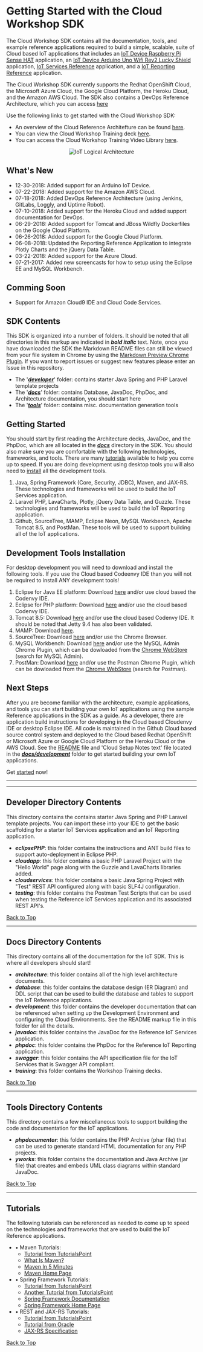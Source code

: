 
**Getting Started with the Cloud Workshop SDK**
==================
The Cloud Workshop SDK contains all the documentation, tools, and example reference applications required to build a simple, scalable, suite of Cloud based IoT applications that includes an [IoT Device Raspberry Pi Sense HAT](https://github.com/markreha/cloudpi/blob/master/README.md) application, an [IoT Device Arduino Uno Wifi Rev2 Lucky Shield](https://github.com/markreha/cloudard/blob/master/README.md) application, [IoT Services Reference](https://github.com/markreha/cloudservices/blob/master/README.md) application, and a [IoT Reporting Reference](https://github.com/markreha/cloudapp/blob/master/README.md) application. 

The Cloud Workshop SDK currently supports the Redhat OpenShift  Cloud, the Microsoft Azure Cloud, the Google Cloud Platform, the Heroku Cloud, and the Amazon AWS Cloud. The SDK also contains a DevOps Reference Architecture, which you can access [here](https://github.com/markreha/cloudworkshop/blob/master/sdk/docs/devops/README.md)

Use the following links to get started with the Cloud Workshop SDK:
* An overview of the Cloud Reference Architefture can be found [here](https://github.com/markreha/cloudworkshop/blob/master/sdk/docs/architecture/Cloud%20Workshop%20Architecture.pdf).
* You can view the Cloud Workshop Training deck [here](https://github.com/markreha/cloudworkshop/blob/master/sdk/docs/training/Cloud%20Workshop%20Training.pdf).
* You can access the Cloud Workshop Training Video Library [here](https://github.com/markreha/cloudworkshop/blob/master/sdk/docs/training/screencasts/README.md).


<p align="center">
	<img src="sdk/docs/architecture/images/cloud.png" alt="IoT Logical Architecture"/>
</p>

What's New
--------
- 12-30-2018: Added support for an Arduino IoT Device.
- 07-22-2018: Added support for the Amazon AWS Cloud.
- 07-18-2018: Added DevOps Reference Architecture (using Jenkins, GitLabs, Loggly, and Uptime Robot).
- 07-10-2018: Added support for the Heroku Cloud and added support documentation for DevOps.
- 06-29-2018: Added support for Tomcat and JBoss Wildfly Dockerfiles on the Google Cloud Platform.
- 06-26-2018: Added support for the Google Cloud Platform.
- 06-08-2018: Updated the Reporting Reference Application to integrate Plotly Charts and the jQuery Data Table.
- 03-22-2018: Added support for the Azure Cloud.
- 07-21-2017: Added new screencasts for how to setup using the Eclipse EE and MySQL Workbench.

Comming Soon
--------
- Support for Amazon Cloud9 IDE and Cloud Code Services.

SDK Contents
--------
This SDK is organized into a number of folders. It should be noted that all directories in this markup are indicated in ***bold italic*** text. Note, once you have downloaded the SDK the Markdown README files can still be viewed from your file system in Chrome by using the [Markdown Preview Chrome Plugin](https://chrome.google.com/webstore/detail/markdown-preview/jmchmkecamhbiokiopfpnfgbidieafmd). If you want to report issues or suggest new features please enter an Issue in this repository.
 - The '[***developer***](#developer-directory-contents)' folder: contains starter Java Spring and PHP Laravel template projects 
 - The '[***docs***](#docs-directory-contents)' folder: contains Database, JavaDoc, PhpDoc, and Architecture documentation, you should start here 
 - The '[***tools***](#tools-directory-contents)' folder: contains misc. documentation generation tools

Getting Started
--------
You should start by first reading the Architecture decks, JavaDoc, and the PhpDoc, which are all located in the [***docs***](sdk/docs/development/README.md) directory in the SDK. You should also make sure you are comfortable with the following technologies, frameworks, and tools. There are many [tutorials](#tutorials) available to help you come up to speed. If you are doing development using desktop tools you will also need to [install](#development-tools-installation) all the development tools.
1)  Java, Spring Framework (Core, Security, JDBC), Maven, and JAX-RS. These technologies and frameworks will be used to build the IoT Services application.
2) Laravel PHP, LavaCharts, Plotly, jQuery Data Table, and Guzzle. These technologies and frameworks will be used to build the IoT Reporting application.
3) Github, SourceTree, MAMP, Eclipse Neon, MySQL Workbench, Apache Tomcat 8.5, and PostMan. These tools will be used to support building all of the IoT applications.

Development Tools Installation
--------
For desktop development you will need to download and install the following tools. If you use the Cloud based Codeenvy IDE than you will not be required to install ANY development tools!
1. Eclipse for Java EE platform: Download [here](http://www.eclipse.org/downloads/eclipse-packages/) and/or use cloud based the Codenvy IDE.
2. Eclipse for PHP platform: Download [here](http://www.eclipse.org/downloads/eclipse-packages/) and/or use the cloud based Codenvy IDE.
3. Tomcat 8.5: Download [here](http://tomcat.apache.org/download-80.cgi) and/or use the cloud based Codenvy IDE. It should be noted that Jetty 9.4 has also been validated.
4. MAMP: Download [here](https://www.mamp.info/en/downloads/).
5. SourceTree: Download [here](https://www.sourcetreeapp.com) and/or use the Chrome Browser.
6. MySQL Workbench: Download [here](https://dev.mysql.com/downloads/workbench/) and/or use the MySQL Admin Chrome Plugin, which can be dowloaded from the [Chrome WebStore](https://chrome.google.com/webstore/) (search for MySQL Admin).
7. PostMan: Download [here](www.getpostman.org) and/or use the Postman Chrome Plugin, which can be dowloaded from the [Chrome WebStore](https://chrome.google.com/webstore/) (search for Postman).

Next Steps
--------
After you are become familiar with the architecture, example applications, and tools you can start building your own IoT applications using the sample Reference applications in the SDK as a guide. As a developer, there are application build instructions for developing in the Cloud based Cloudenvy IDE or desktop Eclipse IDE. All code is maintained in the Github Cloud based source control system and deployed to the Cloud based Redhat OpenShift or Microsoft Azure or Google Cloud Platform or the Heroku Cloud or the AWS Cloud. See the [README](sdk/docs/development/README.md) file and 'Cloud Setup Notes text' file located in the [***docs/development***](sdk/docs/development/README.md) folder to get started building your own IoT applications.

Get [started](sdk/docs/development/README.md) now!

----------

----------

Developer Directory Contents
----------
This directory contains the contains starter Java Spring and PHP Laravel template projects. You can import these into your IDE to get the basic scaffolding for a starter IoT Services application and an IoT Reporting application.

 - ***eclipsePHP***: this folder contains the instructions and ANT build files to support auto-deployment in Eclipse PHP.
 - ***cloudapp***: this folder contains a basic PHP Laravel Project with the "Hello World" page along with the Guzzle and LavaCharts libraries added.
 - ***cloudservices***: this folder contains a basic Java Spring Project with "Test" REST API configured along with basic SLF4J configuration.
 - ***testing***: this folder contains the Postman Test Scripts that can be used when testing the Reference IoT Services application and its associated REST API's.

[Back to Top](#getting-started-with-the-cloud-workshop-sdk)

----------

Docs Directory Contents
----------
This directory contains all of the documentation for the IoT SDK. This is where all developers should start!

 - ***architecture***: this folder contains all of the high level architecture documents.
 - ***database***: this folder contains the database design (ER Diagram) and DDL script that can be used to build the database and tables to support the IoT Reference applications.
 - ***development***: this folder contains the developer documentation that can be referenced when setting up the Development Environment and configuring the Cloud Environments. See the README markup file in this folder for all the details.
 - ***javadoc***: this folder contains the JavaDoc for the Reference IoT Services application.
 - ***phpdoc***: this folder contains the PhpDoc for the Reference IoT Reporting application.
 - ***swagger***: this folder contains the API specification file for the IoT Services that is Swagger API compliant.
 - ***training***: this folder contains the Workshop Training decks.

[Back to Top](#getting-started-with-the-cloud-workshop-sdk)

----------

Tools Directory Contents
----------
This directory contains a few miscellaneous tools to support building the code and documentation for the IoT applications.

 - ***phpdocumentor***: this folder contains the PHP Archive (phar file) that can be used to generate standard HTML documentation for any PHP projects.
 - ***yworks***: this folder contains the documentation and Java Archive (jar file) that creates and embeds UML class diagrams within standard JavaDoc.

[Back to Top](#getting-started-with-the-cloud-workshop-sdk)

----------

Tutorials
----------
The following tutorials can be referenced as needed to come up to speed on the technologies and frameworks that are used to build the IoT Reference applications.

 - • Maven Tutorials:
	 - [Tutorial from TutorialsPoint](https://www.tutorialspoint.com/maven/index.htm) 
	 - [What Is Maven?](https://maven.apache.org/what-is-maven.html)
	 - [Maven In 5 Minutes](https://maven.apache.org/guides/getting-started/maven-in-five-minutes.html)
	 - [Maven Home Page](https://maven.apache.org)
 - • Spring Framework Tutorials:
	- [Tutorial from TutorialsPoint](https://www.tutorialspoint.com/spring/index.htm)
	- [Another Tutorial from TutorialsPoint](https://www.tutorialspoint.com/springjdbc/index.htm)
	- [Spring Framework Documentation](https://docs.spring.io/spring/docs/current/spring-framework-reference/htmlsingle/)
	- [Spring Framework Home Page](https://spring.io)
 - • REST and JAX-RS Tutorials:
	- [Tutorial from TutorialsPoint](https://www.tutorialspoint.com/restful/index.htm)
	- [Tutorial from Oracle](http://docs.oracle.com/javaee/6/tutorial/doc/bnayk.html)
	- [JAX-RS Specification](http://download.oracle.com/otn-pub/jcp/jaxrs-2_0_rev_A-mrel-eval-spec/jsr339-jaxrs-2.0-final-spec.pdf)

[Back to Top](#getting-started-with-the-cloud-workshop-sdk)
